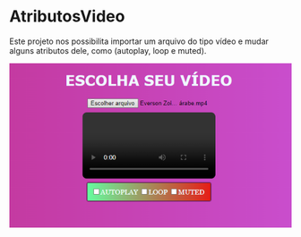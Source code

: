 # AtributosVideo
Este projeto nos possibilita importar um arquivo do tipo vídeo e mudar alguns atributos dele, como (autoplay, loop e muted).

![IMAGE](image.PNG)
